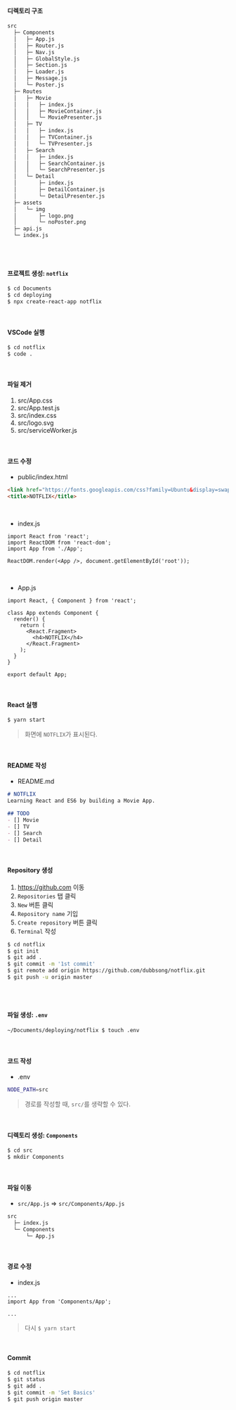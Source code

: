 #### 디렉토리 구조

```bash
src
  ├─ Components
  │   ├─ App.js
  │   ├─ Router.js
  │   ├─ Nav.js
  │   ├─ GlobalStyle.js
  │   ├─ Section.js
  │   ├─ Loader.js
  │   ├─ Message.js
  │   └─ Poster.js
  ├─ Routes
  │   ├─ Movie
  │   │   ├─ index.js
  │   │   ├─ MovieContainer.js
  │   │   └─ MoviePresenter.js
  │   ├─ TV
  │   │   ├─ index.js
  │   │   ├─ TVContainer.js
  │   │   └─ TVPresenter.js
  │   ├─ Search
  │   │   ├─ index.js
  │   │   ├─ SearchContainer.js
  │   │   └─ SearchPresenter.js
  │   └─ Detail
  │       ├─ index.js
  │       ├─ DetailContainer.js
  │       └─ DetailPresenter.js
  ├─ assets
  │   └─ img
  │       ├─ logo.png
  │       └─ noPoster.png
  ├─ api.js
  └─ index.js
```

<br>

<br>

#### 프로젝트 생성: `notflix`

```bash
$ cd Documents
$ cd deploying
$ npx create-react-app notflix
```

<br>

#### VSCode 실행

```bash
$ cd notflix
$ code .
```

<br>

#### 파일 제거

1. src/App.css
2. src/App.test.js
3. src/index.css
4. src/logo.svg
5. src/serviceWorker.js

<br>

#### 코드 수정

- public/index.html

```html
<link href="https://fonts.googleapis.com/css?family=Ubuntu&display=swap" rel="stylesheet">
<title>NOTFLIX</title>
```

<br>

- index.js

```react
import React from 'react';
import ReactDOM from 'react-dom';
import App from './App';

ReactDOM.render(<App />, document.getElementById('root'));
```

<br>

- App.js

```react
import React, { Component } from 'react';

class App extends Component {
  render() {
    return (
      <React.Fragment>
        <h4>NOTFLIX</h4>
      </React.Fragment>
    );
  }
}

export default App;
```

<br>

#### React 실행

```bash
$ yarn start
```

> 화면에 `NOTFLIX`가 표시된다.

<br>

#### README 작성

- README.md

```markdown
# NOTFLIX
Learning React and ES6 by building a Movie App.

## TODO
- [] Movie
- [] TV
- [] Search
- [] Detail
```

<br>

#### Repository 생성

1. https://github.com 이동
2. `Repositories` 탭 클릭
3. `New` 버튼 클릭
4. `Repository name` 기입
5. `Create repository` 버튼 클릭
6. `Terminal` 작성

```bash
$ cd notflix
$ git init
$ git add .
$ git commit -m '1st commit'
$ git remote add origin https://github.com/dubbsong/notflix.git
$ git push -u origin master
```

<br>

<br>

#### 파일 생성: `.env`

```bash
~/Documents/deploying/notflix $ touch .env
```

<br>

#### 코드 작성

- .env

```bash
NODE_PATH=src
```

> 경로를 작성할 때, `src/`를 생략할 수 있다.

<br>

#### 디렉토리 생성: `Components`

```bash
$ cd src
$ mkdir Components
```

<br>

#### 파일 이동

- `src/App.js` => `src/Components/App.js`

```bash
src
  ├─ index.js
  └─ Components
      └─ App.js
```

<br>

#### 경로 수정

- index.js

```react
...
import App from 'Components/App';

...
```

> 다시 `$ yarn start`
>

<br>

#### Commit

```bash
$ cd notflix
$ git status
$ git add .
$ git commit -m 'Set Basics'
$ git push origin master
```

<br>

<br>